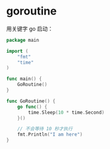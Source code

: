 # goroutine

用关键字 go 启动：

```go
package main

import (
	"fmt"
	"time"
)

func main() {
	GoRoutine()
}

func GoRoutine() {
	go func() {
		time.Sleep(10 * time.Second)
	}()

    // 不会等待 10 秒才执行
	fmt.Println("I am here")
}
```
